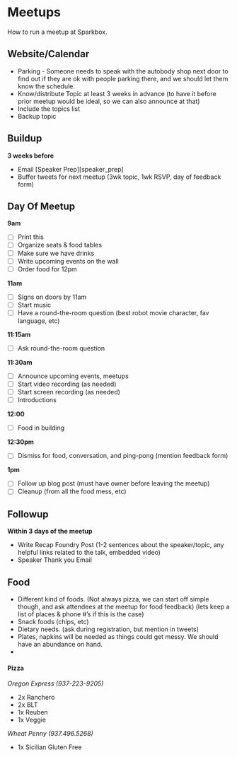 Meetups
=====

How to run a meetup at Sparkbox.

Website/Calendar
-------

 - Parking - Someone needs to speak with the autobody shop next door to find out if they are ok with people parking there, and we should let them know the schedule.
 - Know/distribute Topic at least 3 weeks in advance (to have it before prior meetup would be ideal, so we can also announce at that)
 - Include the topics list
 - Backup topic

Buildup
-------

**3 weeks before**
 - Email [Speaker Prep][speaker_prep]
 - Buffer tweets for next meetup (3wk topic, 1wk RSVP, day of feedback form)

Day Of Meetup
-------

**9am**
 - [ ] Print this
 - [ ] Organize seats & food tables
 - [ ] Make sure we have drinks
 - [ ] Write upcoming events on the wall
 - [ ] Order food for 12pm

**11am**
 - [ ] Signs on doors by 11am
 - [ ] Start music
 - [ ] Have a round-the-room question (best robot movie character, fav language, etc)

**11:15am**
 - [ ] Ask round-the-room question

**11:30am**
 - [ ] Announce upcoming events, meetups
 - [ ] Start video recording (as needed)
 - [ ] Start screen recording (as needed)
 - [ ] Introductions
 
**12:00**
 - [ ] Food in building

**12:30pm**
 - [ ] Dismiss for food, conversation, and ping-pong (mention feedback form)

**1pm**
 - [ ] Follow up blog post (must have owner before leaving the meetup)
 - [ ] Cleanup (from all the food mess, etc)

Followup
-------
**Within 3 days of the meetup**
 - Write Recap Foundry Post (1-2 sentences about the speaker/topic, any helpful links related to the talk, embedded video)
 - Speaker Thank you Email

Food
-------

 - Different kind of foods. (Not always pizza, we can start off simple though, and ask attendees at the meetup for food feedback)  (lets keep a list of places & phone #’s if this is the case)
 - Snack foods (chips, etc)
 - Dietary needs.  (ask during registration, but mention in tweets) 
 - Plates, napkins will be needed as things could get messy. We should have an abundance on hand. 
 - 

#### Pizza

_Oregon Express (937-223-9205)_
* 2x Ranchero
* 2x BLT
* 1x Reuben
* 1x Veggie

_Wheat Penny (937.496.5268)_
* 1x Sicilian Gluten Free                                 
